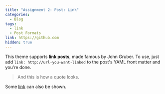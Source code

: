 ```yaml
---
title: "Assignment 2: Post: Link"
categories:
  - Blog
tags:
  - link
  - Post Formats
link: https://github.com
hidden: true
---
```


This theme supports **link posts**, made famous by John Gruber. To use, just add `link: http://url-you-want-linked` to the post's YAML front matter and you're done.

> And this is how a quote looks.

Some [link](#) can also be shown.